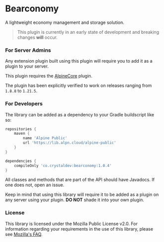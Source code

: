 # Bearconomy

A lightweight economy management and storage solution.

> This plugin is currently in an early state of development and breaking changes **will** occur.

### For Server Admins
Any extension plugin built using this plugin will require you to add it as a plugin to your server.

This plugin requires the [AlpineCore](https://github.com/alpine-network/alpine-core) plugin.

The plugin has been explicitly verified to work on releases ranging from `1.8.8` to `1.21.5`.

### For Developers
The library can be added as a dependency to your Gradle buildscript like so:

```groovy
repositories {
    maven {
        name 'Alpine Public'
        url 'https://lib.alpn.cloud/alpine-public'
    }
}

dependencies {
    compileOnly 'co.crystaldev:bearconomy:1.0.4'
}
```

All classes and methods that are part of the API should have Javadocs. If one does not, open an issue.

Keep in mind that using this library will require it to be added as a plugin on any server using your plugin. **DO NOT** shade it into your own plugin.

### License
This library is licensed under the Mozilla Public License v2.0. For information regarding your requirements in the use of this library, please see [Mozilla's FAQ](https://www.mozilla.org/en-US/MPL/2.0/FAQ/).